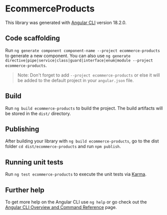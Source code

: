# EcommerceProducts

This library was generated with [Angular CLI](https://github.com/angular/angular-cli) version 18.2.0.

## Code scaffolding

Run `ng generate component component-name --project ecommerce-products` to generate a new component. You can also use `ng generate directive|pipe|service|class|guard|interface|enum|module --project ecommerce-products`.
> Note: Don't forget to add `--project ecommerce-products` or else it will be added to the default project in your `angular.json` file. 

## Build

Run `ng build ecommerce-products` to build the project. The build artifacts will be stored in the `dist/` directory.

## Publishing

After building your library with `ng build ecommerce-products`, go to the dist folder `cd dist/ecommerce-products` and run `npm publish`.

## Running unit tests

Run `ng test ecommerce-products` to execute the unit tests via [Karma](https://karma-runner.github.io).

## Further help

To get more help on the Angular CLI use `ng help` or go check out the [Angular CLI Overview and Command Reference](https://angular.dev/tools/cli) page.
